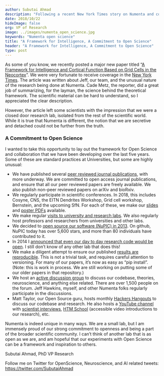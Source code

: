 ```yaml
---
author: Subutai Ahmad
description: "Following a recent New York Times story on Numenta and co-founder Jeff Hawkins, VP of Research Subutai Ahmad lays out Numenta's framework for Open Science and collaboration that the company has been developing over the last five years. Read the blog to learn about Numenta's practices, some of which are standard practices at Universities and some of which are highly unusual."
date: 2018/10/22   
hideImage: false
org: VP of Research
image: ../images/numenta_open_science.jpg
keywords: "Numenta open science"
title: "A Framework for Intelligence, A Commitment to Open Science"
header: "A Framework for Intelligence, A Commitment to Open Science"
type: post
---
```


As some of you know, we recently posted a major new paper titled “[A Framework for Intelligence and Cortical Function Based on Grid Cells in the Neocortex](/neuroscience-research/research-publications/papers/a-framework-for-intelligence-and-cortical-function-based-on-grid-cells-in-the-neocortex/)”. We were very fortunate to receive coverage in the [New York Times](https://www.nytimes.com/2018/10/14/technology/jeff-hawkins-brain-research.html). The article was written about Jeff, our team, and the unusual nature of the research being done at Numenta. Cade Metz, the reporter, did a great job of summarizing, for the layman, the science behind the theoretical framework. The scientific material can be hard to understand, so I appreciated the clear description.

However, the article left some scientists with the impression that we were a closed door research lab, isolated from the rest of the scientific world. While it is true that Numenta is different, the notion that we are secretive and detached could not be further from the truth.

### A Commitment to Open Science
I wanted to take this opportunity to lay out the framework for Open Science and collaboration that we have been developing over the last five years. Some of these are standard practices at Universities, but some are highly unusual:

* We have published several [peer reviewed journal publications](/neuroscience-research/research-publications/papers/), with more underway. We are committed to open access journal publications, and ensure that all our peer reviewed papers are freely available. We also publish non-peer reviewed papers on arXiv and bioRxiv.
* We regularly participate in scientific conferences. In 2018, this includes Cosyne, CNS, the EITN Dendrites Workshop, Grid cell workshop, Bernstein, and the upcoming SfN. For each of these, we make our [slides](https://www.slideshare.net/numenta) and [poster PDFs](/neuroscience-research/research-publications/posters/) available.
* We make regular [visits to university and research labs](/company/events/). We also regularly host professors and researchers from universities and other labs.
* We decided to [open source our software (NuPIC) in 2013](https://numenta.org/blog/2013/06/03/introducing-nupic/). On github, NuPIC today has over 5,600 stars, and more than 80 individuals have contributed to it.
* In 2014 I [announced that even our day to day research code would be open](/blog/2014/09/17/increasing-research-transparency/). I still don’t know of any other lab that does this!
* We make a diligent attempt to ensure our published [results are reproducible](https://github.com/numenta/htmpapers). This is not a trivial task, and requires careful attention to versioning. For many of our papers, it’s now as easy as “pip install”. (Note: this is work in process. We are still working on putting some of our older papers in that repository.)
* We host an [active discussion group](https://discourse.numenta.org) to discuss our codebase, theories, neuroscience, and anything else related. There are over 1,500 people on the forum. Jeff Hawkins, myself, and other Numenta folks regularly participate in the discussions.
* Matt Taylor, our Open Source guru, hosts monthly [Hackers Hangouts](https://discourse.numenta.org/c/other-topics/talks-and-events) to discuss our codebase and research. He also hosts a [YouTube channel](https://www.youtube.com/HTMSchool) with [scientist interviews](https://www.youtube.com/playlist?list=PL3yXMgtrZmDrzFUcO01dM_5bdej3NYK0G), [HTM School](https://numenta.org/htm-school/) (accessible video introductions to our research), etc.

Numenta is indeed unique in many ways. We are a small lab, but I am immensely proud of our strong commitment to openness and being a part of the broader scientific community. I can’t think of another lab that is as open as we are, and am hopeful that our experiments with Open Science can be a framework and inspiration to others.

Subutai Ahmad, PhD
VP Research

Follow me on Twitter for OpenScience, Neuroscience, and AI related tweets: https://twitter.com/SubutaiAhmad
